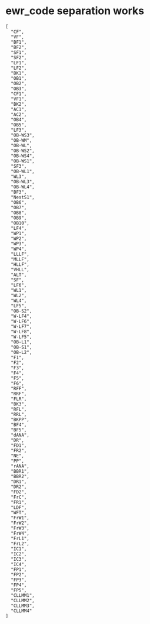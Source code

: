 # ewr_code separation works

    [
      "CF",
      "VF",
      "BF1",
      "BF2",
      "SF1",
      "SF2",
      "LF1",
      "LF2",
      "BK1",
      "OB1",
      "OB2",
      "OB3",
      "CF1",
      "VF1",
      "BK2",
      "AC1",
      "AC2",
      "OB4",
      "OB5",
      "LF3",
      "OB-WS3",
      "OB-WM",
      "OB-WL",
      "OB-WS2",
      "OB-WS4",
      "OB-WS1",
      "SF3",
      "OB-WL1",
      "WL3",
      "OB-WL3",
      "OB-WL4",
      "BF3",
      "NestS1",
      "OB6",
      "OB7",
      "OB8",
      "OB9",
      "OB10",
      "LF4",
      "WP1",
      "WP2",
      "WP3",
      "WP4",
      "LLLF",
      "MLLF",
      "HLLF",
      "VHLL",
      "ALT",
      "SF",
      "LF6",
      "WL1",
      "WL2",
      "WL4",
      "LF5",
      "OB-S2",
      "W-LF4",
      "W-LF6",
      "W-LF7",
      "W-LF8",
      "W-LF5",
      "OB-L1",
      "OB-S1",
      "OB-L2",
      "F1",
      "F2",
      "F3",
      "F4",
      "F5",
      "F6",
      "RFF",
      "RRF",
      "FLR",
      "BK3",
      "RFL",
      "RRL",
      "BKPP",
      "BF4",
      "BF5",
      "dANA",
      "DR",
      "FD1",
      "FR2",
      "NE",
      "PP",
      "rANA",
      "BBR1",
      "BBR2",
      "DR1",
      "DR2",
      "FD2",
      "FrC",
      "FR1",
      "LDF",
      "WFT",
      "FrW1",
      "FrW2",
      "FrW3",
      "FrW4",
      "FrL1",
      "FrL2",
      "IC1",
      "IC2",
      "IC3",
      "IC4",
      "FP1",
      "FP2",
      "FP3",
      "FP4",
      "FP5",
      "CLLMM1",
      "CLLMM2",
      "CLLMM3",
      "CLLMM4"
    ]

